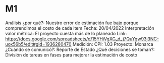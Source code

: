 # M1

Análisis ¿por qué?: Nuestro error de estimación fue bajo porque comprendimos el costo de cada item
Fecha: 20/04/2022
Interpretación valor métrica: El proyecto cuesta más de lo planeado
Link: https://docs.google.com/spreadsheets/d/15YHiVgXG_d_j7QuYgw93j3NC-uox56b5/edit#gid=1936280470
Medición: CPI: 1.03
Proyecto: Monarca
¿Cuándo se comunicó?: Reporte de Estado
¿Qué decisiones se toman?: División de tareas en fases para mejorar la estimación de costo